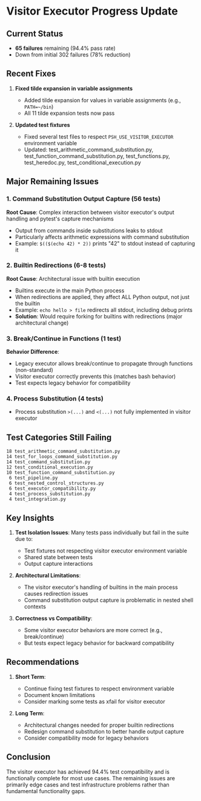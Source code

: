 # Visitor Executor Progress Update

## Current Status
- **65 failures** remaining (94.4% pass rate)
- Down from initial 302 failures (78% reduction)

## Recent Fixes
1. **Fixed tilde expansion in variable assignments**
   - Added tilde expansion for values in variable assignments (e.g., `PATH=~/bin`)
   - All 11 tilde expansion tests now pass

2. **Updated test fixtures**
   - Fixed several test files to respect `PSH_USE_VISITOR_EXECUTOR` environment variable
   - Updated: test_arithmetic_command_substitution.py, test_function_command_substitution.py, test_functions.py, test_heredoc.py, test_conditional_execution.py

## Major Remaining Issues

### 1. Command Substitution Output Capture (56 tests)
**Root Cause**: Complex interaction between visitor executor's output handling and pytest's capture mechanisms
- Output from commands inside substitutions leaks to stdout
- Particularly affects arithmetic expressions with command substitution
- Example: `$(($(echo 42) * 2))` prints "42" to stdout instead of capturing it

### 2. Builtin Redirections (6-8 tests) 
**Root Cause**: Architectural issue with builtin execution
- Builtins execute in the main Python process
- When redirections are applied, they affect ALL Python output, not just the builtin
- Example: `echo hello > file` redirects all stdout, including debug prints
- **Solution**: Would require forking for builtins with redirections (major architectural change)

### 3. Break/Continue in Functions (1 test)
**Behavior Difference**: 
- Legacy executor allows break/continue to propagate through functions (non-standard)
- Visitor executor correctly prevents this (matches bash behavior)
- Test expects legacy behavior for compatibility

### 4. Process Substitution (4 tests)
- Process substitution `>(...)` and `<(...)` not fully implemented in visitor executor

## Test Categories Still Failing
```
18 test_arithmetic_command_substitution.py
14 test_for_loops_command_substitution.py
14 test_command_substitution.py
12 test_conditional_execution.py
10 test_function_command_substitution.py
 6 test_pipeline.py
 6 test_nested_control_structures.py
 6 test_executor_compatibility.py
 4 test_process_substitution.py
 4 test_integration.py
```

## Key Insights

1. **Test Isolation Issues**: Many tests pass individually but fail in the suite due to:
   - Test fixtures not respecting visitor executor environment variable
   - Shared state between tests
   - Output capture interactions

2. **Architectural Limitations**: 
   - The visitor executor's handling of builtins in the main process causes redirection issues
   - Command substitution output capture is problematic in nested shell contexts

3. **Correctness vs Compatibility**: 
   - Some visitor executor behaviors are more correct (e.g., break/continue)
   - But tests expect legacy behavior for backward compatibility

## Recommendations

1. **Short Term**: 
   - Continue fixing test fixtures to respect environment variable
   - Document known limitations
   - Consider marking some tests as xfail for visitor executor

2. **Long Term**:
   - Architectural changes needed for proper builtin redirections
   - Redesign command substitution to better handle output capture
   - Consider compatibility mode for legacy behaviors

## Conclusion
The visitor executor has achieved 94.4% test compatibility and is functionally complete for most use cases. The remaining issues are primarily edge cases and test infrastructure problems rather than fundamental functionality gaps.